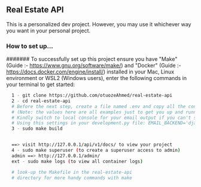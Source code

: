 
## Real Estate API

This is a personalized dev project. However, you may use it whichever way you want in your personal project.

### How to set up...

####### To successfully set up this project ensure you have "Make" (Guide :- https://www.gnu.org/software/make/) and "Docker" (Guide :- https://docs.docker.com/engine/install/) installed in your Mac, Linux environment or WSL2 (Windows users), enter the following commands in your terminal to get started:

```bash
  1 - git clone https://github.com/otuozeAhmed/real-estate-api
  2 - cd real-estate-api
  # Before the next step, create a file named .env and copy all the content of .env.example to it 
  # (Note: the values here are all examples just to get you up and running, kindly visit mailtrap.io for your personalized dev mail account. This will enable you to receive a bearer token upon account creation.
  # Kindly switch to local console for your email output if you can't set up a maitrap email account)
  # Using this settings in your development.py file: EMAIL_BACKEND='django.core.mail.backends.console.EmailBackend'
  3 - sudo make build


  ==> visit http://127.0.0.1/api/v1/docs/ to view your project
  4 - sudo make superuser (to create a superuser access to admin)
  admin ==> http://127.0.0.1/admin/
  ext - sudo make logs (to view all container logs)

  # look-up the Makefile in the real-estate-api
  # directory for more handy commands with make
```